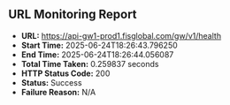 ## URL Monitoring Report

- **URL:** https://api-gw1-prod1.fisglobal.com/gw/v1/health
- **Start Time:** 2025-06-24T18:26:43.796250
- **End Time:** 2025-06-24T18:26:44.056087
- **Total Time Taken:** 0.259837 seconds
- **HTTP Status Code:** 200
- **Status:** Success
- **Failure Reason:** N/A
